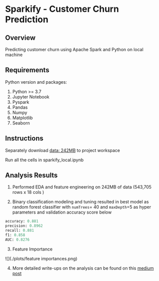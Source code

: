 # Sparkify - Customer Churn Prediction

## Overview

Predicting customer churn using Apache Spark and Python on local machine

## Requirements

Python version and packages:

1. Python >= 3.7
2. Jupyter Notebook
3. Pyspark
4. Pandas
5. Numpy
6. Matplotlib
7. Seaborn

## Instructions

Separately download  [data: 242MB](https://video.udacity-data.com/topher/2018/December/5c1d6681_medium-sparkify-event-data/medium-sparkify-event-data.json) to project workspace

Run all the cells in  sparkify_local.ipynb

## Analysis Results

1. Performed EDA and feature engineering on 242MB of data (543,705 rows  x 18 cols )

2. Binary classification modeling and tuning resulted in best model as random forest classifier with  `numTrees`= 40 and  `maxDepth`=5 as hyper parameters and validation accuracy score below

```python
accuracy: 0.881
precision: 0.8962
recall: 0.881
f1: 0.858
AUC: 0.8276
```



3. Feature Importance

![](./plots/feature importances.png)



4. More detailed write-ups on the analysis can be found on this [medium post](https://medium.com/@handeasy/customer-churn-prediction-with-spark-ml-in-python-c63302aae95)

